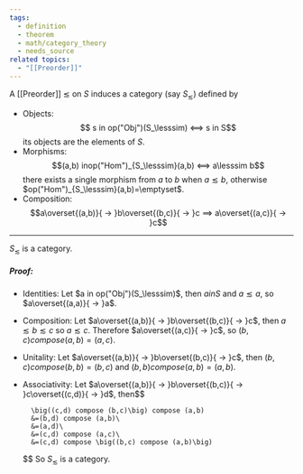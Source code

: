 ```yaml
---
tags:
  - definition
  - theorem
  - math/category_theory
  - needs_source
related topics:
  - "[[Preorder]]"
---
```

A [[Preorder]] $\lesssim$ on $S$ induces a category (say $S_\lesssim$) defined by
- Objects:
	$$ s in op("Obj")(S_\lesssim) <==> s in S$$
	its objects are the elements of $S$.
- Morphisms:
	$$(a,b) inop("Hom")_{S_\lesssim}(a,b) <==> a\lesssim b$$
	there exists a single morphism from $a$ to $b$ when $a\lesssim b$, otherwise $op("Hom")_{S_\lesssim}(a,b)=\emptyset$.
- Composition:
	$$a\overset{(a,b)}{ -> }b\overset{(b,c)}{ -> }c ==> a\overset{(a,c)}{ -> }c$$
---
$S_\lesssim$ is a category.
##### Proof:
- Identities:
	Let $a in op("Obj")(S_\lesssim)$, then $a in S$ and $a\lesssim a$, so $a\overset{(a,a)}{ -> }a$.
- Composition:
	Let $a\overset{(a,b)}{ -> }b\overset{(b,c)}{ -> }c$, then $a\lesssim b \lesssim c$ so $a\lesssim c$. Therefore $a\overset{(a,c)}{ -> }c$, so $(b,c) compose (a,b)=(a,c)$.
- Unitality:
	Let $a\overset{(a,b)}{ -> }b\overset{(b,c)}{ -> }c$, then $(b,c) compose (b,b)=(b,c)$ and $(b,b) compose (a,b)=(a,b)$.
- Associativity:
	Let $a\overset{(a,b)}{ -> }b\overset{(b,c)}{ -> }c\overset{(c,d)}{ -> }d$, then$$
	
		\big((c,d) compose (b,c)\big) compose (a,b)
		&=(b,d) compose (a,b)\
		&=(a,d)\
		&=(c,d) compose (a,c)\
		&=(c,d) compose \big((b,c) compose (a,b)\big)
	
	$$
So $S_\lesssim$ is a category.